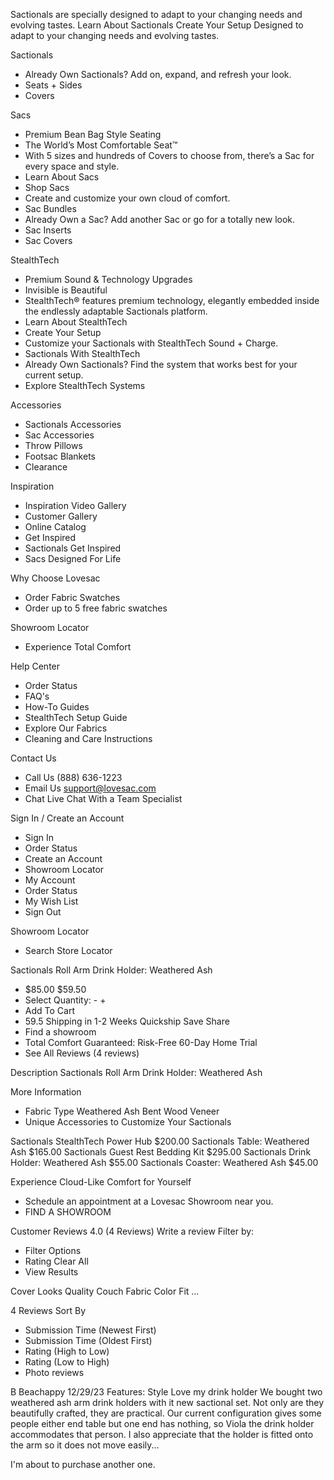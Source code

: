 Sactionals are specially designed to adapt to your changing needs and evolving tastes. Learn About Sactionals Create Your Setup Designed to adapt to your changing needs and evolving tastes.

Sactionals
- Already Own Sactionals? Add on, expand, and refresh your look.
- Seats + Sides
- Covers

Sacs
- Premium Bean Bag Style Seating
- The World’s Most Comfortable Seat™
- With 5 sizes and hundreds of Covers to choose from, there’s a Sac for every space and style.
- Learn About Sacs
- Shop Sacs
- Create and customize your own cloud of comfort.
- Sac Bundles
- Already Own a Sac? Add another Sac or go for a totally new look.
- Sac Inserts
- Sac Covers

StealthTech
- Premium Sound & Technology Upgrades
- Invisible is Beautiful
- StealthTech® features premium technology, elegantly embedded inside the endlessly adaptable Sactionals platform.
- Learn About StealthTech
- Create Your Setup
- Customize your Sactionals with StealthTech Sound + Charge.
- Sactionals With StealthTech
- Already Own Sactionals? Find the system that works best for your current setup.
- Explore StealthTech Systems

Accessories
- Sactionals Accessories
- Sac Accessories
- Throw Pillows
- Footsac Blankets
- Clearance

Inspiration
- Inspiration Video Gallery
- Customer Gallery
- Online Catalog
- Get Inspired
- Sactionals Get Inspired
- Sacs Designed For Life

Why Choose Lovesac
- Order Fabric Swatches
- Order up to 5 free fabric swatches

Showroom Locator
- Experience Total Comfort

Help Center
- Order Status
- FAQ's
- How-To Guides
- StealthTech Setup Guide
- Explore Our Fabrics
- Cleaning and Care Instructions

Contact Us
- Call Us (888) 636-1223
- Email Us support@lovesac.com
- Chat Live Chat With a Team Specialist

Sign In / Create an Account
- Sign In
- Order Status
- Create an Account
- Showroom Locator
- My Account
- Order Status
- My Wish List
- Sign Out

Showroom Locator
- Search Store Locator

Sactionals Roll Arm Drink Holder: Weathered Ash
- $85.00 $59.50
- Select Quantity: - +
- Add To Cart
- 59.5 Shipping in 1-2 Weeks Quickship Save Share
- Find a showroom
- Total Comfort Guaranteed: Risk-Free 60-Day Home Trial
- See All Reviews (4 reviews)

Description
Sactionals Roll Arm Drink Holder: Weathered Ash

More Information
- Fabric Type Weathered Ash Bent Wood Veneer
- Unique Accessories to Customize Your Sactionals

Sactionals StealthTech Power Hub $200.00
Sactionals Table: Weathered Ash $165.00
Sactionals Guest Rest Bedding Kit $295.00
Sactionals Drink Holder: Weathered Ash $55.00
Sactionals Coaster: Weathered Ash $45.00

Experience Cloud-Like Comfort for Yourself
- Schedule an appointment at a Lovesac Showroom near you.
- FIND A SHOWROOM

Customer Reviews
4.0 (4 Reviews)
Write a review
Filter by:
- Filter Options
- Rating Clear All
- View Results

Cover Looks Quality Couch Fabric Color Fit ...

4 Reviews
Sort By
- Submission Time (Newest First)
- Submission Time (Oldest First)
- Rating (High to Low)
- Rating (Low to High)
- Photo reviews

B Beachappy 12/29/23
Features: Style
Love my drink holder
We bought two weathered ash arm drink holders with it new sactional set. Not only are they beautifully crafted, they are practical. Our current configuration gives some people either end table but one end has nothing, so Viola the drink holder accommodates that person. I also appreciate that the holder is fitted onto the arm so it does not move easily...

I'm about to purchase another one.